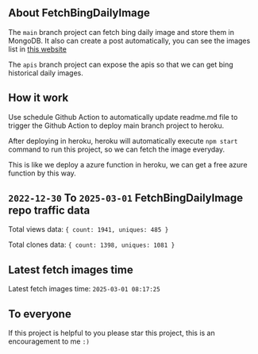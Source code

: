 ## About FetchBingDailyImage

The `main` branch project can fetch bing daily image and store them in MongoDB.
It also can create a post automatically, you can see the images list in [this website](https://oursalbum.netlify.app)

The `apis` branch project can expose the apis so that we can get bing historical daily images.

## How it work

Use schedule Github Action to automatically update readme.md file to trigger the Github Action to deploy main branch project to heroku.

After deploying in heroku, heroku will automatically execute `npm start` command to run this project, so we can fetch the image everyday.

This is like we deploy a azure function in heroku, we can get a free azure function by this way.

## `2022-12-30` To `2025-03-01` FetchBingDailyImage repo traffic data

Total views data: `{ count: 1941, uniques: 485 }`

Total clones data: `{ count: 1398, uniques: 1081 }`

## Latest fetch images time

Latest fetch images time: `2025-03-01 08:17:25`

## To everyone

If this project is helpful to you please star this project, this is an encouragement to me `:)`



